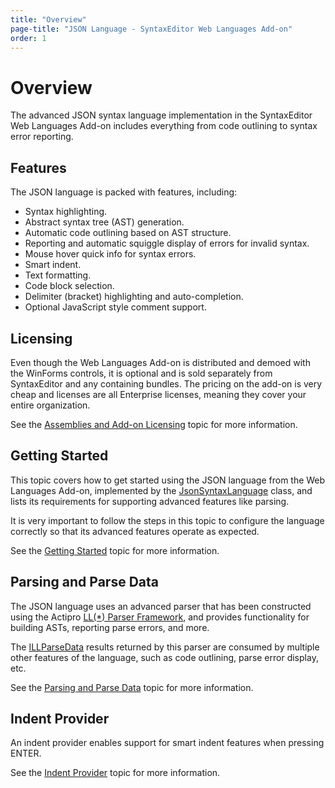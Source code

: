 ```yaml
---
title: "Overview"
page-title: "JSON Language - SyntaxEditor Web Languages Add-on"
order: 1
---
```

# Overview

The advanced JSON syntax language implementation in the SyntaxEditor Web Languages Add-on includes everything from code outlining to syntax error reporting.

## Features

The JSON language is packed with features, including:

- Syntax highlighting.
- Abstract syntax tree (AST) generation.
- Automatic code outlining based on AST structure.
- Reporting and automatic squiggle display of errors for invalid syntax.
- Mouse hover quick info for syntax errors.
- Smart indent.
- Text formatting.
- Code block selection.
- Delimiter (bracket) highlighting and auto-completion.
- Optional JavaScript style comment support.

## Licensing

Even though the Web Languages Add-on is distributed and demoed with the WinForms controls, it is optional and is sold separately from SyntaxEditor and any containing bundles.  The pricing on the add-on is very cheap and licenses are all Enterprise licenses, meaning they cover your entire organization.

See the [Assemblies and Add-on Licensing](../../assemblies.md) topic for more information.

## Getting Started

This topic covers how to get started using the JSON language from the Web Languages Add-on, implemented by the [JsonSyntaxLanguage](xref:ActiproSoftware.Text.Languages.JavaScript.Implementation.JsonSyntaxLanguage) class, and lists its requirements for supporting advanced features like parsing.

It is very important to follow the steps in this topic to configure the language correctly so that its advanced features operate as expected.

See the [Getting Started](getting-started.md) topic for more information.

## Parsing and Parse Data

The JSON language uses an advanced parser that has been constructed using the Actipro [LL(*) Parser Framework](../../ll-parser-framework/index.md), and provides functionality for building ASTs, reporting parse errors, and more.

The [ILLParseData](xref:ActiproSoftware.Text.Parsing.LLParser.ILLParseData) results returned by this parser are consumed by multiple other features of the language, such as code outlining, parse error display, etc.

See the [Parsing and Parse Data](parsing.md) topic for more information.

## Indent Provider

An indent provider enables support for smart indent features when pressing ENTER.

See the [Indent Provider](indent-provider.md) topic for more information.
